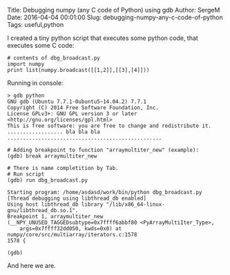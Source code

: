 Title: Debugging numpy (any C code of Python) using gdb
Author: SergeM
Date: 2016-04-04 00:01:00
Slug: debugging-numpy-any-c-code-of-python
Tags: useful,python


I created a tiny python script that executes some python code, that executes some C code:

```
# contents of dbg_broadcast.py
import numpy
print list(numpy.broadcast([[1,2]],[[3],[4]]))
```

Running in console:
```
> gdb python
GNU gdb (Ubuntu 7.7.1-0ubuntu5~14.04.2) 7.7.1
Copyright (C) 2014 Free Software Foundation, Inc.
License GPLv3+: GNU GPL version 3 or later <http://gnu.org/licenses/gpl.html>
This is free software: you are free to change and redistribute it.
.................. bla bla bla ..................................................

# Adding breakpoint to function "arraymultiter_new" (example):
(gdb) break arraymultiter_new

# There is name completition by Tab.
# Run script
(gdb) run dbg_broadcast.py

Starting program: /home/asdasd/work/bin/python dbg_broadcast.py
[Thread debugging using libthread_db enabled]
Using host libthread_db library "/lib/x86_64-linux-gnu/libthread_db.so.1".
Breakpoint 1, arraymultiter_new (__NPY_UNUSED_TAGGEDsubtype=0x7ffff6abbf80 <PyArrayMultiIter_Type>,
    args=0x7ffff32dd050, kwds=0x0) at numpy/core/src/multiarray/iterators.c:1578
1578 {

(gdb)
```


And here we are.